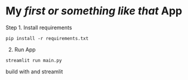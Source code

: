 # My *first or something like that* App

Step 1. Install requirements
```
pip install -r requirements.txt
```

2. Run App
```
streamlit run main.py
```
build with and streamlit